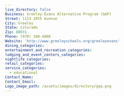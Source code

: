 ```yaml
---
live_directory: false
Business: Greeley-Evans Alternative Program (GAP)
Street: 1113 10th Avenue
City: Greeley
State: Colorado
Zip: 80631
Phone: (970) 348-4900
Website: 'http://www.greeleyschools.org/greeleyevans'
dining_categories:
entertainment_and_recreation_categories:
lodging_and_event_centers_categories:
nightlife_categories:
retail_categories:
service_categories:
  - educational
Contact_Name:
Contact_Email:
Logo_image_path: /assets/images/directory/gap.png
---
```



